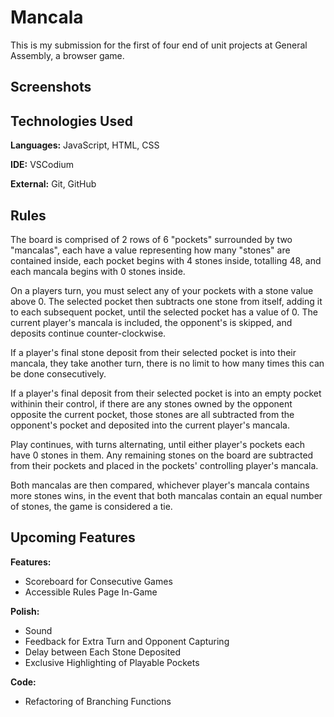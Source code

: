 
# Mancala

This is my submission for the first of four end of unit projects at General Assembly, a browser game.


## Screenshots


## Technologies Used 

**Languages:** JavaScript, HTML, CSS

**IDE:** VSCodium

**External:** Git, GitHub

## Rules

The board is comprised of 2 rows of 6 "pockets" surrounded by two "mancalas", each have a value representing how many "stones" are contained inside, each pocket begins with 4 stones inside, totalling 48, and each mancala begins with 0 stones inside.

On a players turn, you must select any of your pockets with a stone value above 0. The selected pocket then subtracts one stone from itself, adding it to each subsequent pocket, until the selected pocket has a value of 0. The current player's mancala is included, the opponent's is skipped, and deposits continue counter-clockwise.

If a player's final stone deposit from their selected pocket is into their mancala, they take another turn, there is no limit to how many times this can be done consecutively.

If a player's final deposit from their selected pocket is into an empty pocket withinin their control, if there are any stones owned by the opponent opposite the current pocket, those stones are all subtracted from the opponent's pocket and deposited into the current player's mancala.

Play continues, with turns alternating, until either player's pockets each have 0 stones in them. Any remaining stones on the board are subtracted from their pockets and placed in the pockets' controlling player's mancala.

Both mancalas are then compared, whichever player's mancala contains more stones wins, in the event that both mancalas contain an equal number of stones, the game is considered a tie.
## Upcoming Features

**Features:**
* Scoreboard for Consecutive Games
* Accessible Rules Page In-Game

**Polish:**

* Sound
* Feedback for Extra Turn and Opponent Capturing
* Delay between Each Stone Deposited
* Exclusive Highlighting of Playable Pockets


**Code:**
* Refactoring of Branching Functions
